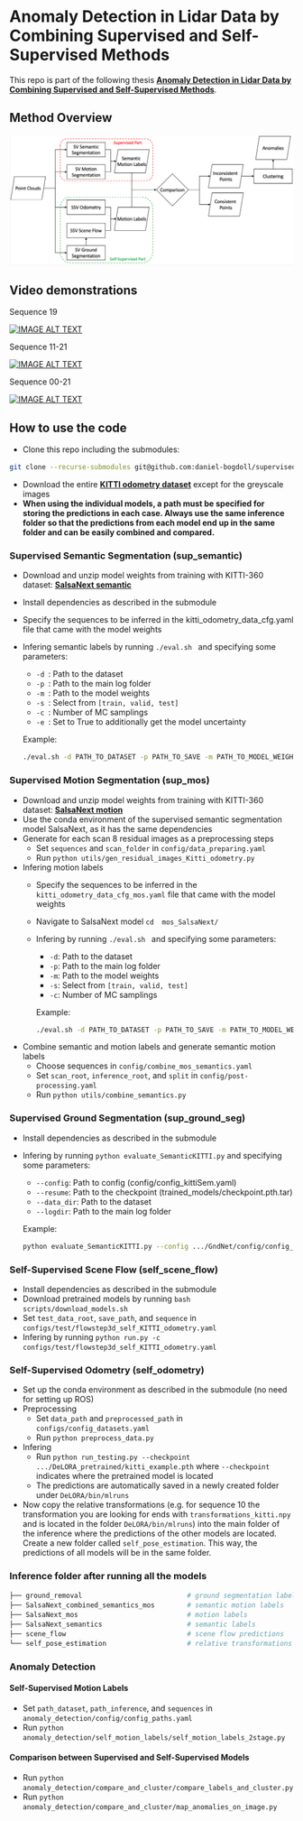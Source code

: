 # Anomaly Detection in Lidar Data by Combining Supervised and Self-Supervised Methods

This repo is part of the following thesis **[Anomaly Detection in Lidar Data by Combining Supervised and Self-Supervised Methods](https://publikationen.bibliothek.kit.edu/1000147668)**.


## Method Overview

![Overview](/figures/method_flowchart.png)

## Video demonstrations
Sequence 19

[![IMAGE ALT TEXT](https://img.youtube.com/vi/0JhJzvJtQ9o/0.jpg)](https://www.youtube.com/watch?v=0JhJzvJtQ9o "Anomaly Detection in Lidar Data (KITTI Odometry Seq. 19)")

Sequence 11-21

[![IMAGE ALT TEXT](https://img.youtube.com/vi/1MRW6LRDDJQ/0.jpg)](https://www.youtube.com/watch?v=1MRW6LRDDJQ "Anomaly Detection in Lidar Data (KITTI Odometry Seq. 11-21))")

Sequence 00-21

[![IMAGE ALT TEXT](https://img.youtube.com/vi/Dip3UJC09SE/0.jpg)](https://www.youtube.com/watch?v=Dip3UJC09SE "Anomaly Detection in Lidar Data (KITTI Odometry Seq. 00-21)")

## How to use the code
* Clone this repo including the submodules: 
```bash
git clone --recurse-submodules git@github.com:daniel-bogdoll/supervised_unsupervised_anomaly.git
```
* Download the entire **[KITTI odometry dataset](http://www.cvlibs.net/datasets/kitti/eval_odometry.php)** except for the greyscale images
* **When using the individual models, a path must be specified for storing the predictions in each case. Always use the same inference folder so that the predictions from each model end up in the same folder and can be easily combined and compared.**

### Supervised Semantic Segmentation (sup_semantic)
* Download and unzip model weights from training with KITTI-360 dataset: **[SalsaNext semantic](https://drive.google.com/file/d/1F96PqSejX_kXAoTa88gDH6NpM5Ze_Lv0/view)**
* Install dependencies as described in the submodule
* Specify the sequences to be inferred in the kitti_odometry_data_cfg.yaml file that came with the model weights
* Infering semantic labels by running ```./eval.sh ``` and specifying some parameters:
    * ```-d ```: Path to the dataset
    * ```-p ```: Path to the main log folder 
    * ```-m ```: Path to the model weights
    * ```-s ```: Select from `[train, valid, test]`
    * ```-c ```: Number of MC samplings
    * ```-e ```: Set to True to additionally get the model uncertainty

    Example:
    ```bash
    ./eval.sh -d PATH_TO_DATASET -p PATH_TO_SAVE -m PATH_TO_MODEL_WEIGHTS  -c 30 -s valid  -e False
    ```

### Supervised Motion Segmentation (sup_mos)
* Download and unzip model weights from training with KITTI-360 dataset: **[SalsaNext motion](https://drive.google.com/file/d/150z3yCYLpwAD6KpdsUbWyOs0GKpLsJVW/view)**
* Use the conda environment of the supervised semantic segmentation model SalsaNext, as it has the same dependencies
* Generate for each scan 8 residual images as a preprocessing steps
    * Set `sequences` and `scan_folder` in `config/data_preparing.yaml`
    + Run `python utils/gen_residual_images_Kitti_odometry.py`
* Infering motion labels
    * Specify the sequences to be inferred in the ```kitti_odometry_data_cfg_mos.yaml``` file that came with the model weights
    * Navigate to SalsaNext model ```cd  mos_SalsaNext/```
    * Infering by running ```./eval.sh ``` and specifying some parameters:
        * ```-d```: Path to the dataset
        * ```-p```: Path to the main log folder 
        * ```-m```: Path to the model weights
        * ```-s```: Select from `[train, valid, test]`
        * ```-c```: Number of MC samplings

        Example:
        ```bash
        ./eval.sh -d PATH_TO_DATASET -p PATH_TO_SAVE -m PATH_TO_MODEL_WEIGHTS  -c 30 -s valid
        ```
* Combine semantic and motion labels and generate semantic motion labels
    * Choose sequences in `config/combine_mos_semantics.yaml`
    * Set `scan_root`, `inference_root`, and `split` in `config/post-processing.yaml`
    * Run `python utils/combine_semantics.py`

### Supervised Ground Segmentation (sup_ground_seg)
* Install dependencies as described in the submodule
* Infering by running `python evaluate_SemanticKITTI.py` and specifying some parameters:
    * ```--config```: Path to config (config/config_kittiSem.yaml)
    * ```--resume```: Path to the checkpoint (trained_models/checkpoint.pth.tar)
    * ```--data_dir```: Path to the dataset
    * ```--logdir```: Path to the main log folder 

    Example:
    ```bash
    python evaluate_SemanticKITTI.py --config .../GndNet/config/config_kittiSem.yaml --resume .../GndNet/trained_models/checkpoint.pth.tar --data_dir data/dataset/sequences --logdir data/inference
    ```

### Self-Supervised Scene Flow (self_scene_flow)
* Install dependencies as described in the submodule
* Download pretrained models by running `bash scripts/download_models.sh`
* Set `test_data_root`, `save_path`, and `sequence` in `configs/test/flowstep3d_self_KITTI_odometry.yaml`
* Infering by running `python run.py -c configs/test/flowstep3d_self_KITTI_odometry.yaml`

### Self-Supervised Odometry (self_odometry)
* Set up the conda environment as described in the submodule (no need for setting up ROS)
* Preprocessing
    * Set `data_path` and `preprocessed_path` in `configs/config_datasets.yaml`
    * Run `python preprocess_data.py`
* Infering 
    * Run `python run_testing.py --checkpoint .../DeLORA_pretrained/kitti_example.pth` where `--checkpoint` indicates where the pretrained model is located
    * The predictions are automatically saved in a newly created folder under `DeLORA/bin/mlruns`
* Now copy the relative transformations (e.g. for sequence 10 the transformation you are looking for ends with `transformations_kitti.npy` and is located in the folder `DeLORA/bin/mlruns`) into the main folder of the inference where the predictions of the other models are located. Create a new folder called `self_pose_estimation`. This way, the predictions of all models will be in the same folder.

### Inference folder after running all the models
```bash
├── ground_removal                          # ground segmentation labels
├── SalsaNext_combined_semantics_mos        # semantic motion labels
├── SalsaNext_mos                           # motion labels
├── SalsaNext_semantics                     # semantic labels
├── scene_flow                              # scene flow predictions
└── self_pose_estimation                    # relative transformations
```

### Anomaly Detection
#### Self-Supervised Motion Labels
* Set `path_dataset`, `path_inference`, and `sequences` in `anomaly_detection/config/config_paths.yaml`
* Run `python anomaly_detection/self_motion_labels/self_motion_labels_2stage.py`

#### Comparison between Supervised and Self-Supervised Models
* Run `python anomaly_detection/compare_and_cluster/compare_labels_and_cluster.py`
* Run `python anomaly_detection/compare_and_cluster/map_anomalies_on_image.py`
